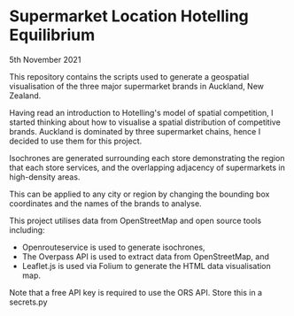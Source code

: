 
# Supermarket Location Hotelling Equilibrium

5th November 2021

This repository contains the scripts used to generate a geospatial visualisation of the three major supermarket brands 
in Auckland, New Zealand.

Having read an introduction to Hotelling's model of spatial competition, I started thinking about how to visualise a 
spatial distribution of competitive brands. Auckland is dominated by three supermarket chains, hence I decided to use 
them for this project.

Isochrones are generated surrounding each store demonstrating the region that each store services, and the overlapping 
adjacency of supermarkets in high-density areas.

This can be applied to any city or region by changing the bounding box coordinates and the names of the brands to 
analyse.

This project utilises data from OpenStreetMap and open source tools including: 
- Openrouteservice is used to generate isochrones,
- The Overpass API is used to extract data from OpenStreetMap, and 
- Leaflet.js is used via Folium to generate the HTML data visualisation map.

Note that a free API key is required to use the ORS API. Store this in a secrets.py 


